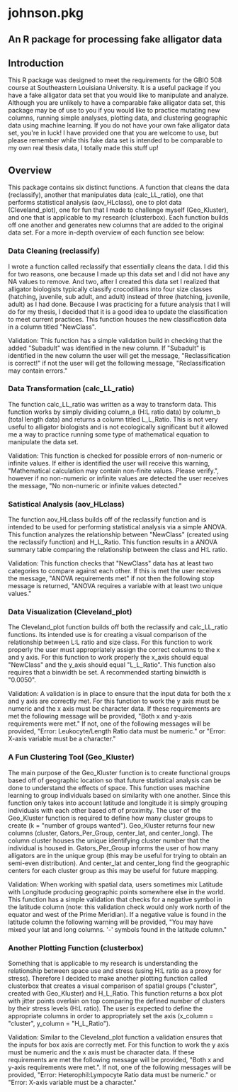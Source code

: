 # johnson.pkg

## An R package for processing fake alligator data



## Introduction
This R package was designed to meet the requirements for the GBIO 508 course at Southeastern Louisiana University. It is a useful package if you have a fake alligator data set that you would like to manipulate and analyze. Although you are unlikely to have a comparable fake alligator data set, this package may be of use to you if you would like to practice mutating new columns, running simple analyses, plotting data, and clustering geographic data using machine learning. If you do not have your own fake alligator data set, you're in luck! I have provided one that you are welcome to use, but please remember while this fake data set is intended to be comparable to my own real thesis data, I totally made this stuff up!


## Overview
This package contains six distinct functions. A function that cleans the data (reclassify), another that manipulates data (calc_LL_ratio), one that performs statistical analysis (aov_HLclass), one to plot data (Cleveland_plot), one for fun that I made to challenge myself (Geo_Kluster), and one that is applicable to my research (clusterbox). Each function builds off one another and generates new columns that are added to the original data set. For a more in-depth overview of each function see below:


### Data Cleaning (reclassify)
I wrote a function called reclassify that essentially cleans the data. I did this for two reasons, one because I made up this data set and I did not have any NA values to remove. And two, after I created this data set I realized that alligator biologists typically classify crocodilians into four size classes (hatching, juvenile, sub adult, and adult) instead of three (hatching, juvenile, adult) as I had done. Because I was practicing for a future analysis that I will do for my thesis, I decided that it is a good idea to update the classification to meet current practices. This function houses the new classification data in a column titled "NewClass". 

Validation: This function has a simple validation build in checking that the added "Subadult" was identified in the new column. If "Subadult" is identified in the new column the user will get the message, "Reclassification is correct!" if not the user will get the following message, "Reclassification may contain errors."



### Data Transformation (calc_LL_ratio)
The function calc_LL_ratio was written as a way to transform data. This function works by simply dividing column_a (H:L ratio data) by column_b (total length data) and returns a column titled L_L_Ratio. This is not very useful to alligator biologists and is not ecologically significant but it allowed me a way to practice running some type of mathematical equation to manipulate the data set. 

Validation: This function is checked for possible errors of non-numeric or infinite values. If either is identified the user will receive this warning, "Mathematical calculation may contain non-finite values. Please verify.", however if no non-numeric or infinite values are detected the user receives the message, "No non-numeric or infinite values detected."



### Satistical Analysis (aov_HLclass)
The function aov_HLclass builds off of the reclassify function and is intended to be used for performing statistical analysis via a simple ANOVA. This function analyzes the relationship between "NewClass" (created using the reclassify function) and H_L_Ratio. This function results in a ANOVA summary table comparing the relationship between the class and H:L ratio.

Validation: This function checks that "NewClass" data has at least two categories to compare against each other. If this is met the user receives the message, "ANOVA requirements met" if not then the following stop message is returned, "ANOVA requires a variable with at least two unique values."



### Data Visualization (Cleveland_plot)
The Cleveland_plot function builds off both the reclassify and calc_LL_ratio functions. Its intended use is for creating a visual comparison of the relationship between L:L ratio and size class. For this function to work properly the user must appropriately assign the correct columns to the x and y axis. For this function to work properly the x_axis should equal "NewClass" and the y_axis should equal "L_L_Ratio". This function also requires that a binwidth be set. A recommended starting binwidth is "0.0050". 

Validation: A validation is in place to ensure that the input data for both the x and y axis are correctly met. For this function to work the y axis must be numeric and the x axis must be character data. If these requirements are met the following message will be provided, "Both x and y-axis requirements were met." If not, one of the following messages will be provided, "Error: Leukocyte/Length Ratio data must be numeric." or "Error: X-axis variable must be a character."



### A Fun Clustering Tool (Geo_Kluster)
The main purpose of the Geo_Kluster function is to create functional groups based off of geographic location so that future statistical analysis can be done to understand the effects of space. This function uses machine learning to group individuals based on similarity with one another. Since this function only takes into account latitude and longitude it is simply grouping individuals with each other based off of proximity. The user of the Geo_Kluster function is required to define how many cluster groups to create (k = "number of groups wanted"). Geo_Kluster returns four new columns (cluster, Gators_Per_Group, center_lat, and center_long). The column cluster houses the unique identifying cluster number that the individual is housed in. Gators_Per_Group informs the user of how many alligators are in the unique group (this may be useful for trying to obtain an semi-even distribution). And center_lat and center_long find the geographic centers for each cluster group as this may be useful for future mapping. 


Validation: When working with spatial data, users sometimes mix Latitude with Longitude producing geographic points somewhere else in the world. This function has a simple validation that checks for a negative symbol in the latitude column (note: this validation check would only work north of the equator and west of the Prime Meridian). If a negative value is found in the latitude column the following warning will be provided, "You may have mixed your lat and long columns. '-' symbols found in the latitude column."



### Another Plotting Function (clusterbox)
Something that is applicable to my research is understanding the relationship between space use and stress (using H:L ratio as a proxy for stress). Therefore I decided to make another plotting function called clusterbox that creates a visual comparison of spatial groups ("cluster", created with Geo_Kluster) and H_L_Ratio. This function returns a box plot with jitter points overlain on top comparing the defined number of clusters by their stress levels (H:L ratio). The user is expected to define the appropriate columns in order to appropriately set the axis (x_column = "cluster", y_column = "H_L_Ratio"). 

Validation: Similar to the Cleveland_plot function a validation ensures that the inputs for box axis are correctly met. For this function to work the y axis must be numeric and the x axis must be character data. If these requirements are met the following message will be provided, "Both x and y-axis requirements were met.". If not, one of the following messages will be provided, "Error: Heterophil:Lympocyte Ratio data must be numeric." or "Error: X-axis variable must be a character."
